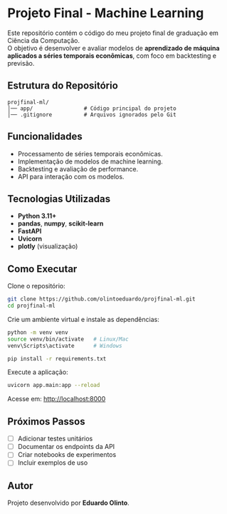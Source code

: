 # Projeto Final - Machine Learning

Este repositório contém o código do meu projeto final de graduação em Ciência da Computação.  
O objetivo é desenvolver e avaliar modelos de **aprendizado de máquina aplicados a séries temporais econômicas**, com foco em backtesting e previsão.

## Estrutura do Repositório

```
projfinal-ml/
│── app/                # Código principal do projeto
│── .gitignore          # Arquivos ignorados pelo Git
```

## Funcionalidades

- Processamento de séries temporais econômicas.
- Implementação de modelos de machine learning.
- Backtesting e avaliação de performance.
- API para interação com os modelos.

## Tecnologias Utilizadas

- **Python 3.11+**
- **pandas**, **numpy**, **scikit-learn**
- **FastAPI**
- **Uvicorn**
- **plotly** (visualização)

## Como Executar

Clone o repositório:

```bash
git clone https://github.com/olintoeduardo/projfinal-ml.git
cd projfinal-ml
```

Crie um ambiente virtual e instale as dependências:

```bash
python -m venv venv
source venv/bin/activate   # Linux/Mac
venv\Scripts\activate      # Windows

pip install -r requirements.txt
```

Execute a aplicação:

```bash
uvicorn app.main:app --reload
```

Acesse em: [http://localhost:8000](http://localhost:8000)

## Próximos Passos

- [ ] Adicionar testes unitários
- [ ] Documentar os endpoints da API
- [ ] Criar notebooks de experimentos
- [ ] Incluir exemplos de uso

## Autor

Projeto desenvolvido por **Eduardo Olinto**.